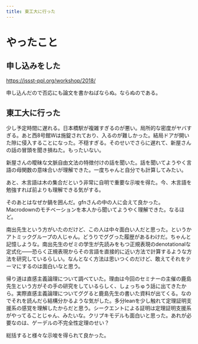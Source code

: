 ```yaml
---
title: 東工大に行った
---
```


# やったこと

## 申し込みをした

https://jssst-ppl.org/workshop/2018/

申し込んだので否応にも論文を書かねばならぬ。ならぬのである。

## 東工大に行った

少し予定時間に遅れる。日本橋駅が複雑すぎるのが悪い。局所的な密度がヤバすぎる。あと西8号館Wは施錠されており、入るのが難しかった。結局ドアが開いた隙に侵入することになった。不穏すぎる。そのせいでさらに遅れて、新屋さんの話の冒頭を聞き損ねた。もったいない。

新屋さんの曖昧な文脈自由文法の特徴付けの話を聞いた。話を聞いてようやく言語の母関数の意味合いが理解できた。一度ちゃんと自分でも計算してみたい。

あと、木言語は木の集合だという非常に自明で重要な示唆を得た。今、木言語を勉強すれば前よりも理解できる気がする。

そのあとはなぜか鍋を囲んだ。gfnさんの中の人に会えて良かった。Macrodownのモチベーションを本人から聞いてようやく理解できた。なるほど。

南出先生という方がいたのだけど、この人は中々面白い人だと思った。というかアトミックグループの人じゃん。どうりでググった履歴があるわけだ。ちゃんと記憶しような。南出先生のゼミの学生が先読みをもつ正規表現のdenotationalな定式化——恐らく正規表現からその言語を直接的に近い方法で計算するような方法を研究しているらしい。なんとなく方法は思いつくのだけど、敢えてそれをテーマにするのは面白いなと思う。

帰り道は直感主義論理について調べていた。理由は今回のセミナーの主催の鹿島先生という方がその手の研究をしているらしく、しょっちゅう話に出てきたから。実際直感主義論理についてググると鹿島先生の書いた資料が出てくる。なのでそれを読んだら結構分かるような気がした。多分leanを少し触れて定理証明支援系の感覚を理解したからだと思う。シークエントによる証明は定理証明支援系がやってることじゃん、みたいな。クリプキモデルも面白いと思った。あれが必要なのは、ゲーデルの不完全性定理のせい？

総括すると様々な示唆を得られて良かった。
